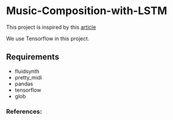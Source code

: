 # Music-Composition-with-LSTM
This project is inspired by this [article](https://www.tensorflow.org/tutorials/audio/music_generation)

We use Tensorflow in this project.

## Requirements
- fluidsynth
- pretty_midi
- pandas
- tensorflow
- glob


### References:
